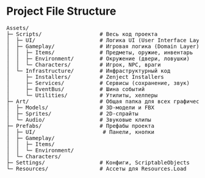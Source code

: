 # Project File Structure

<pre>
Assets/  
├─ Scripts/                  # Весь код проекта  
│  ├─ UI/                    # Логика UI (User Interface Layer)  
│  ├─ Gameplay/              # Игровая логика (Domain Layer)  
│  │  ├─ Items/              # Предметы, оружие, инвентарь  
│  │  ├─ Environment/        # Окружение (двери, ловушки)  
│  │  └─ Characters/         # Игрок, NPC, враги  
│  └─ Infrastructure/        # Инфраструктурный код  
│     ├─ Installers/         # Zenject Installers  
│     ├─ Services/           # Сервисы (сохранение, звук)  
│     ├─ EventBus/           # Шина событий  
│     └─ Utilities/          # Утилиты, хелперы  
├─ Art/                      # Общая папка для всех графических и аудио ассетов  
│  ├─ Models/                # 3D-модели и FBX  
│  ├─ Sprites/               # 2D-спрайты  
│  └─ Audio/                 # Звуковые клипы  
├─ Prefabs/                  # Префабы проекта  
│  ├─ UI/                     # Панели, кнопки  
│  ├─ Gameplay/  
│  │  ├─ Items/  
│  │  └─ Environment/  
│  └─ Characters/  
├─ Settings/                 # Конфиги, ScriptableObjects  
└─ Resources/                # Ассеты для Resources.Load  
</pre>

